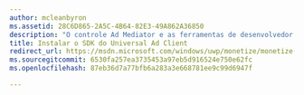 ```yaml
---
author: mcleanbyron
ms.assetid: 28C6D865-2A5C-4B64-82E3-49A862A36850
description: "O controle Ad Mediator e as ferramentas de desenvolvedor relacionadas estão disponíveis no SDK do Microsoft Universal Ad Client."
title: Instalar o SDK do Universal Ad Client
redirect_url: https://msdn.microsoft.com/windows/uwp/monetize/monetize-your-app-with-the-microsoft-store-engagement-and-monetization-sdk
ms.sourcegitcommit: 6530fa257ea3735453a97eb5d916524e750e62fc
ms.openlocfilehash: 87eb36d7a77bfb6a283a3e668781ee9c99d6947f

---
```




<!--HONumber=Jun16_HO4-->


